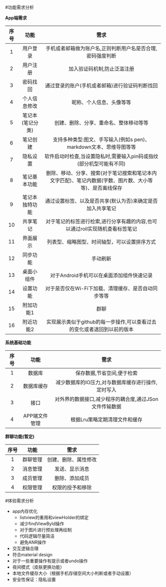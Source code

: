 #功能需求分析

**App端需求**

|序号|功能|需求|
|:-:|:-:|:-:|
|1|用户登录|手机或者邮箱做为账户名,正则判断用户名是否合理,密码强度判断|
|2|用户注册|加入验证码机制,防止泛滥注册|
|3|密码找回|通过登录的账户(手机或者邮箱)进行验证码判断找回|
|4|个人信息修改|昵称、个人信息、头像等等|
|5|笔记本(笔记分类)|创建、删除、分享、重命名、整体移动等等|
|6|笔记创建|支持多种类型:图文、手写输入(例如s pen)、markdown文本、思维导图等等|
|7|隐私设置|软件启动时检查,当设置隐私时,需要输入pin码或指纹(部分机型可能有不同)|
|8|笔记基本功能|删除、移动、分享、搜索(对于笔记搜索和笔记本内文字匹配)、笔记内数据(字数、图片数、大小等等)、是否离线保存|
|9|笔记本独特功能|通过设置标签、以及是否共享(默认为否)来确定是否加入共享笔记|
|10|共享笔记|对于笔记的标签进行检索,进行分享有趣的内容,也可以通过roll实现随机查看标签笔记|
|11|界面展示|列表型、缩略图型、时间轴型，可以设置排序方式|
|12|同步功能|手动刷新|
|13|桌面小组件|对于Android手机可以在桌面添加组件快速记录|
|14|设置功能|对于是否仅在Wi-Fi下加载、清理缓存、是否自动同步等等|
|15|附加功能1|群聊|
|16|附近功能2|实现展示类似于github的每一步操作,可以查看过去的变化或者退回到以前的版本|

**系统基础功能**

|序号|功能|需求|
|:-:|:-:|:-:|
|1|数据库|保存数据,节省空间,便于检索|
|2|数据库缓存|减少数据库的IO压力,对与数据库缓存进行操作,定时写入|
|3|接口|对外界的数据接口,减少程序的耦合度,通过JSon文件传输数据|
|4|APP端文件管理|根据Lru策略定期清理文件和缓存|

**群聊功能(暂定)**

|序号|功能|需求|
|:-:|:-:|:-:|
|1|群聊管理|创建、删除、属性修改|
|2|消息管理|发送、显示消息|
|3|成员管理|删除、添加成员|
|4|权限管理|权限的授予和移除|

#体验需求分析

- app内存优化
	- listview的重用和viewHolder的绑定
	- 减少findViewById操作
	- 对于图片进行预处理再绘制
	- 代码逻辑尽量简洁
	- 避免ANR操作
- 交互逻辑合理
- 符合material design
- 对于一些重要操作有提示或者undo操作
- 夜间模式（皮肤更换功能）
- 本地文件缓存大小（根据手机存储空间大小判断或者手动设置）
- 安全性保证：隐私设置
